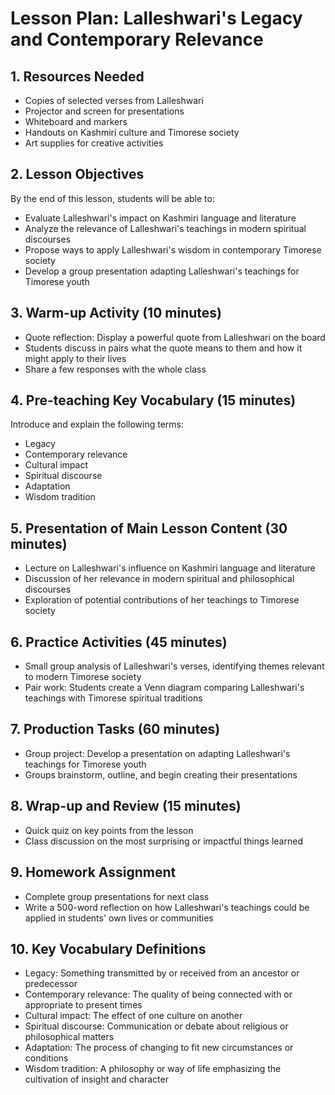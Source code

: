 # Lesson Plan: Lalleshwari's Legacy and Contemporary Relevance

## 1. Resources Needed

- Copies of selected verses from Lalleshwari
- Projector and screen for presentations
- Whiteboard and markers
- Handouts on Kashmiri culture and Timorese society
- Art supplies for creative activities

## 2. Lesson Objectives

By the end of this lesson, students will be able to:
- Evaluate Lalleshwari's impact on Kashmiri language and literature
- Analyze the relevance of Lalleshwari's teachings in modern spiritual discourses
- Propose ways to apply Lalleshwari's wisdom in contemporary Timorese society
- Develop a group presentation adapting Lalleshwari's teachings for Timorese youth

## 3. Warm-up Activity (10 minutes)

- Quote reflection: Display a powerful quote from Lalleshwari on the board
- Students discuss in pairs what the quote means to them and how it might apply to their lives
- Share a few responses with the whole class

## 4. Pre-teaching Key Vocabulary (15 minutes)

Introduce and explain the following terms:
- Legacy
- Contemporary relevance
- Cultural impact
- Spiritual discourse
- Adaptation
- Wisdom tradition

## 5. Presentation of Main Lesson Content (30 minutes)

- Lecture on Lalleshwari's influence on Kashmiri language and literature
- Discussion of her relevance in modern spiritual and philosophical discourses
- Exploration of potential contributions of her teachings to Timorese society

## 6. Practice Activities (45 minutes)

- Small group analysis of Lalleshwari's verses, identifying themes relevant to modern Timorese society
- Pair work: Students create a Venn diagram comparing Lalleshwari's teachings with Timorese spiritual traditions

## 7. Production Tasks (60 minutes)

- Group project: Develop a presentation on adapting Lalleshwari's teachings for Timorese youth
- Groups brainstorm, outline, and begin creating their presentations

## 8. Wrap-up and Review (15 minutes)

- Quick quiz on key points from the lesson
- Class discussion on the most surprising or impactful things learned

## 9. Homework Assignment

- Complete group presentations for next class
- Write a 500-word reflection on how Lalleshwari's teachings could be applied in students' own lives or communities

## 10. Key Vocabulary Definitions

- Legacy: Something transmitted by or received from an ancestor or predecessor
- Contemporary relevance: The quality of being connected with or appropriate to present times
- Cultural impact: The effect of one culture on another
- Spiritual discourse: Communication or debate about religious or philosophical matters
- Adaptation: The process of changing to fit new circumstances or conditions
- Wisdom tradition: A philosophy or way of life emphasizing the cultivation of insight and character